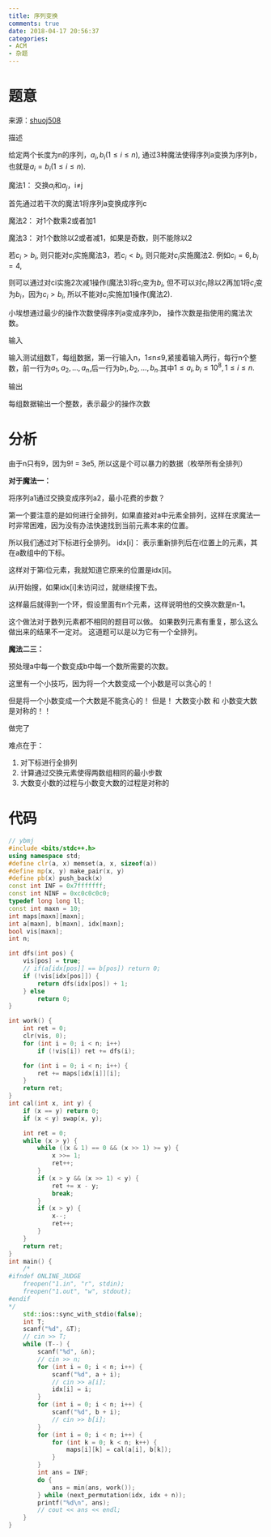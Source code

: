 ```yaml
---
title: 序列变换
comments: true
date: 2018-04-17 20:56:37
categories:
- ACM
- 杂题
---
```

# 题意
来源：[shuoj508](http://acmoj.shu.edu.cn/problem/508/)

描述

给定两个长度为n的序列，$a_i,b_i(1≤i≤n)$, 通过3种魔法使得序列a变换为序列b，也就是$a_i=b_i(1≤i≤n)$.

魔法1： 交换$a_i$和$a_j$，i≠j

首先通过若干次的魔法1将序列a变换成序列c

魔法2： 对1个数乘2或者加1

魔法3： 对1个数除以2或者减1，如果是奇数，则不能除以2

若$c_i>b_i$, 则只能对$c_i$实施魔法3，若$c_i<b_i$, 则只能对$c_i$实施魔法2. 例如$c_i=6, b_i=4$,

则可以通过对ci实施2次减1操作(魔法3)将$c_i$变为$b_i$, 但不可以对$c_i$除以2再加1将$c_i$变为$b_i$，因为$c_i>b_i$, 所以不能对$c_i$实施加1操作(魔法2).

小埃想通过最少的操作次数使得序列a变成序列b， 操作次数是指使用的魔法次数。

输入

输入测试组数T，每组数据，第一行输入n，1≤n≤9,紧接着输入两行，每行n个整数，前一行为$a_1,a_2,…,a_n$,后一行为$b_1,b_2,…,b_n$.其中$1≤a_i,b_i≤10^8,1≤i≤n.$

输出

每组数据输出一个整数，表示最少的操作次数

# 分析

由于n只有9，因为9! = 3e5, 所以这是个可以暴力的数据（枚举所有全排列）

**对于魔法一：**

将序列a1通过交换变成序列a2，最小花费的步数？

第一个要注意的是如何进行全排列，如果直接对a中元素全排列，这样在求魔法一时非常困难，因为没有办法快速找到当前元素本来的位置。

所以我们通过对下标进行全排列。 idx[i]： 表示重新排列后在i位置上的元素，其在a数组中的下标。

这样对于第i位元素，我就知道它原来的位置是idx[i]。

从i开始搜，如果idx[i]未访问过，就继续搜下去。

这样最后就得到一个环，假设里面有n个元素，这样说明他的交换次数是n-1。

这个做法对于数列元素都不相同的题目可以做。 如果数列元素有重复，那么这么做出来的结果不一定对。 这道题可以是以为它有一个全排列。

**魔法二三：**

预处理a中每一个数变成b中每一个数所需要的次数。

这里有一个小技巧，因为将一个大数变成一个小数是可以贪心的！

但是将一个小数变成一个大数是不能贪心的！ 但是！ 大数变小数 和 小数变大数是对称的！！

做完了

难点在于：　
1. 对下标进行全排列
2. 计算通过交换元素使得两数组相同的最小步数
3. 大数变小数的过程与小数变大数的过程是对称的


# 代码
```cpp
// ybmj
#include <bits/stdc++.h>
using namespace std;
#define clr(a, x) memset(a, x, sizeof(a))
#define mp(x, y) make_pair(x, y)
#define pb(x) push_back(x)
const int INF = 0x7fffffff;
const int NINF = 0xc0c0c0c0;
typedef long long ll;
const int maxn = 10;
int maps[maxn][maxn];
int a[maxn], b[maxn], idx[maxn];
bool vis[maxn];
int n;

int dfs(int pos) {
    vis[pos] = true;
    // if(a[idx[pos]] == b[pos]) return 0;
    if (!vis[idx[pos]]) {
        return dfs(idx[pos]) + 1;
    } else
        return 0;
}

int work() {
    int ret = 0;
    clr(vis, 0);
    for (int i = 0; i < n; i++)
        if (!vis[i]) ret += dfs(i);

    for (int i = 0; i < n; i++) {
        ret += maps[idx[i]][i];
    }
    return ret;
}
int cal(int x, int y) {
    if (x == y) return 0;
    if (x < y) swap(x, y);

    int ret = 0;
    while (x > y) {
        while ((x & 1) == 0 && (x >> 1) >= y) {
            x >>= 1;
            ret++;
        }
        if (x > y && (x >> 1) < y) {
            ret += x - y;
            break;
        }
        if (x > y) {
            x--;
            ret++;
        }
    }
    return ret;
}
int main() {
    /*
#ifndef ONLINE_JUDGE
    freopen("1.in", "r", stdin);
    freopen("1.out", "w", stdout);
#endif
*/
    std::ios::sync_with_stdio(false);
    int T;
    scanf("%d", &T);
    // cin >> T;
    while (T--) {
        scanf("%d", &n);
        // cin >> n;
        for (int i = 0; i < n; i++) {
            scanf("%d", a + i);
            // cin >> a[i];
            idx[i] = i;
        }
        for (int i = 0; i < n; i++) {
            scanf("%d", b + i);
            // cin >> b[i];
        }
        for (int i = 0; i < n; i++) {
            for (int k = 0; k < n; k++) {
                maps[i][k] = cal(a[i], b[k]);
            }
        }
        int ans = INF;
        do {
            ans = min(ans, work());
        } while (next_permutation(idx, idx + n));
        printf("%d\n", ans);
        // cout << ans << endl;
    }
}

```
